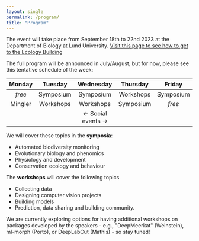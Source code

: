 ```yaml
---
layout: single
permalink: /program/
title: "Program"
---
```


The event will take place from September 18th to 22nd 2023 at the Department of Biology at Lund University. [Visit this page to see how to get to the Ecology Building](https://www.biology.lu.se/contact/visit-us)

The full program will be announced in July/August, but for now, please see this tentative schedule of the week:

|Monday  |Tuesday   |Wednesday   |Thursday  |Friday   |
|:---:|:---:|:---:|:---:|:---:|
| *free*| Symposium  | Symposium  | Workshops  | Symposium  |
| Mingler  | Workshops   |  Workshops | Symposium  | *free*  |
||| <- Social events ->|


We will cover these topics in the **symposia**:

- Automated biodiversity monitoring
- Evolutionary biology and phenomics
- Physiology and development
- Conservation ecology and behaviour

The **workshops** will cover the following topics

- Collecting data 
- Designing computer vision projects
- Building models 
- Prediction, data sharing and building community.

We are currently exploring options for having additional workshops on packages developed by the speakers - e.g., "DeepMeerkat" (Weinstein), ml-morph (Porto), or DeepLabCut (Mathis) - so stay tuned!



